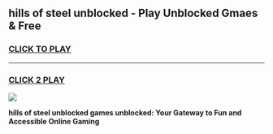 
## hills of steel unblocked - Play Unblocked Gmaes & Free
<h3>
<a href="https://news.freeplayer.one?title=hills_of_steel_unblocked&ref=16F">CLICK TO PLAY</a></h3>
<hr>

<h3>
<a href="https://news.freeplayer.one?title=hills_of_steel_unblocked&ref=16F">CLICK 2 PLAY</a>
  
</h3>

<a href="https://news.freeplayer.one?title=hills_of_steel_unblocked&ref=16F/"><img src="https://clearcache.store/games.png"></a>


**hills of steel unblocked games unblocked: Your Gateway to Fun and Accessible Online Gaming**

